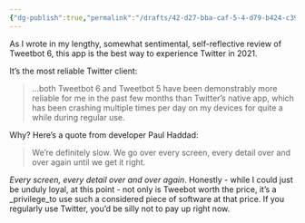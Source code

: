 ```yaml
---
{"dg-publish":true,"permalink":"/drafts/42-d27-bba-caf-5-4-d79-b424-c39706-be-9-b40/","dgHomeLink":true,"dgPassFrontmatter":false}
---
```


As I wrote in my lengthy, somewhat sentimental, self-reflective review of Tweetbot 6, this app is the best way to experience Twitter in 2021.

It’s the most reliable Twitter client:

> …both Tweetbot 6 and Tweetbot 5 have been demonstrably more reliable for me in the past few months than Twitter’s native app, which has been crashing multiple times per day on my devices for quite a while during regular use.

Why? Here’s a quote from developer Paul Haddad:
> We’re definitely slow. We go over every screen, every detail over and over again until we get it right.

_Every screen, every detail over and over again_. Honestly - while I could just be unduly loyal, at this point - not only is Tweebot worth the price, it’s a _privilege_to use such a considered piece of software at that price. If you regularly use Twitter, you’d be silly not to pay up right now.
